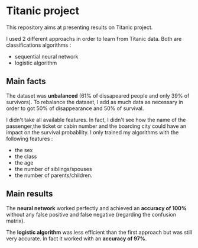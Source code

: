 # Titanic project

This repository aims at presenting results on Titanic project.

I used 2 different approachs in order to learn from Titanic data. Both are classifications algorithms :

- sequential neural network
- logistic algorithm

## Main facts

The dataset was **unbalanced** (61% of dissapeared people and only 39% of survivors). To rebalance the dataset, I add as much data as necessary in order to got 50% of disappearance and 50% of survival.

I didn't take all available features. In fact, I didn't see how the name of the passenger,the ticket or cabin number and the boarding city could have an impact on the survival probability.
I only trained my algorithms with the following features :

- the sex
- the class
- the age
- the number of siblings/spouses
- the number of parents/children.

## Main results

The **neural network** worked perfectly and achieved an **accuracy of 100%** without any false positive and false negative (regarding the confusion matrix).

The **logistic algorithm** was less efficient than the first approach but was still very accurate. In fact it worked with an **accuracy of 97%**.
